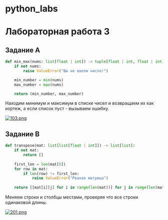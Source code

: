 # python_labs
# Лабораторная работа 3
## Задание A
```python
def min_max(nums: list[float | int]) -> tuple[float | int, float | int]:
    if not nums:
        raise ValueError("Вы не ввели число!")

    min_number = min(nums)
    max_number = max(nums)

    return (min_number, max_number)
```
Находим минимум и максимум в списке чисел и возвращаем их как кортеж, а если список пуст - вызываем ошибку.

[![103.png](https://i.postimg.cc/Nf8wytd2/103.png)](https://postimg.cc/1fzdTkhy)

## Задание B

```python
def transpose(mat: list[list[float | int]]) -> list[list]:
    if not mat:
        return []
    
    first_len = len(mat[0])
    for row in mat:
        if len(row) != first_len:
            raise ValueError("Рваная матрица")
    
    return [[mat[i][j] for i in range(len(mat))] for j in range(len(mat[0]))]
```
Меняем строки и столбцы местами, проверяя что все строки одинаковой длины.

[![201.png](https://i.postimg.cc/c47NKWFg/201.png)](https://postimg.cc/CzK2t3TS)



